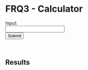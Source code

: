 # FRQ3 - Calculator


<form id="form">
  <label for="input">Input:</label><br>
  <input type="text" id="input" name="input"><br>
  <button type="submit" id="submit-button">Submit</button>
</form> 

<br/>

## Results
<!--- Table of results -->
<h2 id="result"></h2>

<!--- Access API -->
<script>
  document.getElementById('form').addEventListener('submit', (event) => {
    event.preventDefault();
    let input = document.getElementById('input').value;

    // POST
    const url = 'https://blognorte.tk/api/calculator/create?exp='+input;

    fetch(url, {method: 'POST', mode: 'no-cors'})                    
    .then((response) => {
    // check for response errors
      if (response.status == 200) {
        return response.json().then((data) => {
          document.getElementById("result").value = data.result;
        }
      }
    });
  });
</script>